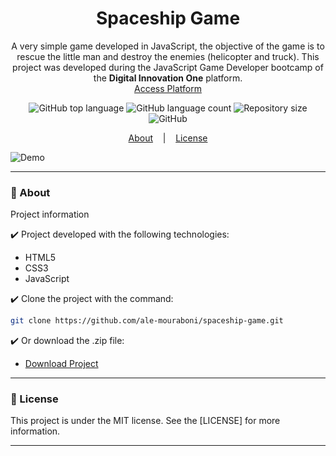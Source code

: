 <h1 align="center">Spaceship Game</h1>
<p align="center">A very simple game developed in JavaScript, the objective of the game is to rescue the little man and destroy the enemies (helicopter and truck). This project was developed during the JavaScript Game Developer bootcamp of the <strong>Digital Innovation One</strong> platform.
</br>
<a href="https://www.digitalinnovation.one">Access Platform</a>
</p>

<p align="center">
  <img alt="GitHub top language" src="https://img.shields.io/github/languages/top/ale-mouraboni/spaceship-game">

  <img alt="GitHub language count" src="https://img.shields.io/github/languages/count/ale-mouraboni/spaceship-game">

  <img alt="Repository size" src="https://img.shields.io/github/repo-size/ale-mouraboni/spaceship-game">

  <img alt="GitHub" src="https://img.shields.io/github/license/ale-mouraboni/spaceship-game">
</p>

<p align="center">
  <a href="#rocket-about">About</a>
  &nbsp;&nbsp;&nbsp;|&nbsp;&nbsp;&nbsp;
  <a href="#memo-license">License</a>
</p>

![Demo](github/demo.gif)

---

### :rocket: About
Project information

:heavy_check_mark: Project developed with the following technologies:
* HTML5
* CSS3
* JavaScript

:heavy_check_mark: Clone the project with the command:

```sh
git clone https://github.com/ale-mouraboni/spaceship-game.git
```  
  
:heavy_check_mark: Or download the .zip file:  
  
* [Download Project](https://github.com/ale-mouraboni/spaceship-game/archive/refs/heads/main.zip)

---

### :memo: License
This project is under the MIT license. See the [LICENSE] for more information.

---
